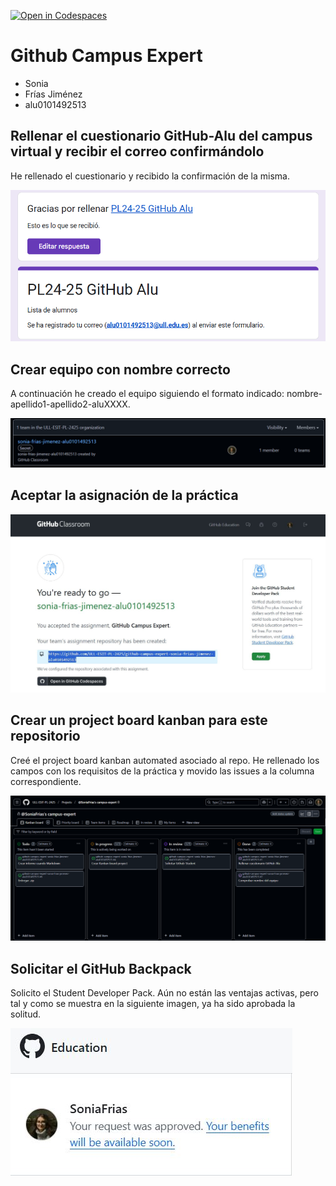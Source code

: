 [![Open in Codespaces](https://classroom.github.com/assets/launch-codespace-2972f46106e565e64193e422d61a12cf1da4916b45550586e14ef0a7c637dd04.svg)](https://classroom.github.com/open-in-codespaces?assignment_repo_id=18101145)
# Github Campus Expert 

- Sonia 
- Frías Jiménez
- alu0101492513

## Rellenar el cuestionario GitHub-Alu del campus virtual y recibir el correo confirmándolo
He rellenado el cuestionario y recibido la confirmación de la misma.

![correo de confirmacion del cuestionario](docs/formulario.png)

## Crear equipo con nombre correcto
A continuación he creado el equipo siguiendo el formato indicado: nombre-apellido1-apellido2-aluXXXX.

![equipo](docs/team.png)

## Aceptar la asignación de la práctica

![Aceptar practica github classroom](docs/aceptar_tarea.png)


## Crear un project board kanban para este repositorio
Creé el project board kanban automated asociado al repo. He rellenado los campos con los requisitos
de la práctica y movido las issues a la columna correspondiente.

![project board kanban](docs/kanban_board.png)

## Solicitar el GitHub Backpack
Solicito el Student Developer Pack. Aún no están las ventajas activas, pero tal y como se muestra
en la siguiente imagen, ya ha sido aprobada la solitud.

![github backpack](docs/github_student.png)
